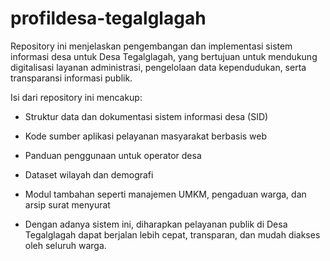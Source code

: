 # profildesa-tegalglagah
Repository ini menjelaskan pengembangan dan implementasi sistem informasi desa untuk Desa Tegalglagah, yang bertujuan untuk mendukung digitalisasi layanan administrasi, pengelolaan data kependudukan, serta transparansi informasi publik.

Isi dari repository ini mencakup:
- Struktur data dan dokumentasi sistem informasi desa (SID)

- Kode sumber aplikasi pelayanan masyarakat berbasis web

- Panduan penggunaan untuk operator desa

- Dataset wilayah dan demografi

- Modul tambahan seperti manajemen UMKM, pengaduan warga, dan arsip surat menyurat

- Dengan adanya sistem ini, diharapkan pelayanan publik di Desa Tegalglagah dapat berjalan lebih cepat, transparan, dan mudah diakses oleh seluruh warga.
